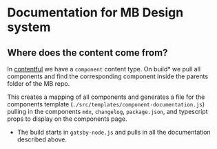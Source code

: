 # Documentation for MB Design system

## Where does the content come from? 

In [contentful](https://app.contentful.com) we have a `component` content type. On build* we pull all components and find the corresponding component inside the parents folder of the MB repo. 

This creates a mapping of all components and generates a file for the components template (`./src/templates/component-documentation.js`) pulling in the components `mdx`, `changelog`, `package.json`, and typescript props to display on the components page.

* The build starts in `gatsby-node.js` and pulls in all the documentation described above.
